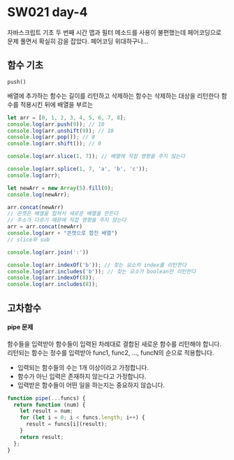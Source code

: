 # SW021 day-4

자바스크립트 기초 두 번째 시간
맵과 필터 메소드를 사용이 불편했는데 페어코딩으로 문제 풀면서 확실히 감을 잡았다. 페어코딩 위대하구나...

## 함수 기초

<code>push()</code>

배열에 추가하는 함수는 길이를 리턴하고
삭제하는 함수는 삭제하는 대상을 리턴한다
함수를 적용시킨 뒤에 배열을 부르는 
```javascript
let arr = [0, 1, 2, 3, 4, 5, 6, 7, 8];
console.log(arr.push(9)); // 10
console.log(arr.unshift(9)); // 10
console.log(arr.pop()); // 8
console.log(arr.shift()); // 0

console.log(arr.slice(1, 7)); // 배열에 직접 영향을 주지 않는다

console.log(arr.splice(1, 7, 'a', 'b', 'c'));
console.log(arr);

let newArr = new Array(5).fill(0);
console.log(newArr);

arr.concat(newArr)
// 콘캣은 배열을 합쳐서 새로운 배열을 만든다
// 주소가 다르기 때문에 직접 영향을 주지 않는다
arr = arr.concat(newArr)
console.log(arr + "콘캣으로 합친 배열")
// slice와 sub

console.log(arr.join(':'))

console.log(arr.indexOf('b')); // 찾는 요소의 index를 리턴한다
console.log(arr.includes('b')); // 찾는 요소가 boolean만 리턴한다
console.log(arr.indexOf(8));
console.log(arr.includes(8));
```

## 고차함수


#### pipe 문제
함수들을 입력받아 함수들이 입력된 차례대로 결합된 새로운 함수를 리턴해야 합니다.  
리턴되는 함수는 정수를 입력받아 func1, func2, ..., funcN의 순으로 적용합니다.  
+ 입력되는 함수들의 수는 1개 이상이라고 가정합니다.
+ 함수가 아닌 입력은 존재하지 않는다고 가정합니다.
+ 입력받은 함수들이 어떤 일을 하는지는 중요하지 않습니다.
```javascript
function pipe(...funcs) {
  return function (num) {
    let result = num;
    for (let i = 0; i < funcs.length; i++) {
      result = funcs[i](result);
    }
    return result;
  };
}
```
